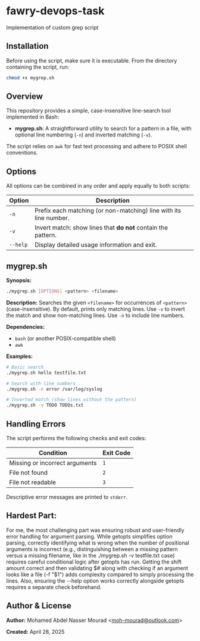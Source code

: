 # fawry-devops-task
Implementation of custom grep script

## Installation

Before using the script, make sure it is executable. From the directory containing the script, run:

```bash
chmod +x mygrep.sh
```

## Overview

This repository provides a simple, case-insensitive line-search tool implemented in Bash:

- **mygrep.sh**: A straightforward utility to search for a pattern in a file, with optional line numbering (`-n`) and inverted matching (`-v`).

The script relies on `awk` for fast text processing and adhere to POSIX shell conventions.

## Options

All options can be combined in any order and apply equally to both scripts:

| Option   | Description                                                       |
|----------|-------------------------------------------------------------------|
| `-n`     | Prefix each matching (or non-matching) line with its line number. |
| `-v`     | Invert match: show lines that **do not** contain the pattern.     |
| `--help` | Display detailed usage information and exit.                      |

## mygrep.sh

**Synopsis:**
```bash
./mygrep.sh [OPTIONS] <pattern> <filename>
```

**Description:**
Searches the given `<filename>` for occurrences of `<pattern>` (case-insensitive). By default, prints only matching lines. Use `-v` to invert the match and show non-matching lines. Use `-n` to include line numbers.

**Dependencies:**
- `bash` (or another POSIX-compatible shell)
- `awk`

**Examples:**
```bash
# Basic search
./mygrep.sh hello testfile.txt

# Search with line numbers
./mygrep.sh -n error /var/log/syslog

# Inverted match (show lines without the pattern)
./mygrep.sh -v TODO TODOs.txt
```

## Handling Errors

The script performs the following checks and exit codes:

| Condition                                 | Exit Code |
|-------------------------------------------|-----------|
| Missing or incorrect arguments            | `1`       |
| File not found                            | `2`       |
| File not readable                         | `3`       |

Descriptive error messages are printed to `stderr`.


## Hardest Part:
For me, the most challenging part was ensuring robust and user-friendly error handling for argument parsing.
While getopts simplifies option parsing, correctly identifying what is wrong when the number of positional arguments is incorrect (e.g., distinguishing between a missing pattern versus a missing filename, like in the ./mygrep.sh -v testfile.txt case) requires careful conditional logic after getopts has run. Getting the shift amount correct and then validating $# along with checking if an argument looks like a file (-f "$1") adds complexity compared to simply processing the lines.
Also, ensuring the --help option works correctly alongside getopts requires a separate check beforehand.

## Author & License

**Author:** Mohamed Abdel Nasser Mourad &lt;moh-mourad@outlook.com&gt;

**Created:** April 28, 2025

